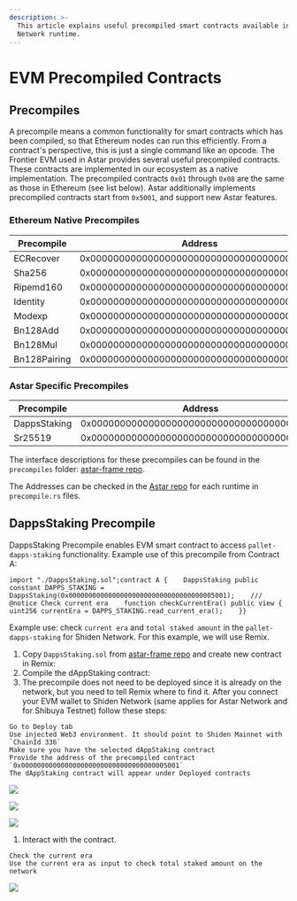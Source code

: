 ```yaml
---
description: >-
  This article explains useful precompiled smart contracts available in Plasm
  Network runtime.
---
```


# EVM Precompiled Contracts

## Precompiles

A precompile means a common functionality for smart contracts which has been compiled, so that Ethereum nodes can run this efficiently. From a contract's perspective, this is just a single command like an opcode. The Frontier EVM used in Astar provides several useful precompiled contracts. These contracts are implemented in our ecosystem as a native implementation. The precompiled contracts `0x01` through `0x08` are the same as those in Ethereum (see list below). Astar additionally implements precompiled contracts start from `0x5001`, and support new Astar features.

### Ethereum Native Precompiles[​](https://astarnetwork.github.io/astar-docs/docs/EVM/precompiles#ethereum-native-precompiles) <a href="#ethereum-native-precompiles" id="ethereum-native-precompiles"></a>

| Precompile   | Address                                    |
| ------------ | ------------------------------------------ |
| ECRecover    | 0x0000000000000000000000000000000000000001 |
| Sha256       | 0x0000000000000000000000000000000000000002 |
| Ripemd160    | 0x0000000000000000000000000000000000000003 |
| Identity     | 0x0000000000000000000000000000000000000004 |
| Modexp       | 0x0000000000000000000000000000000000000005 |
| Bn128Add     | 0x0000000000000000000000000000000000000006 |
| Bn128Mul     | 0x0000000000000000000000000000000000000007 |
| Bn128Pairing | 0x0000000000000000000000000000000000000008 |

### Astar Specific Precompiles[​](https://astarnetwork.github.io/astar-docs/docs/EVM/precompiles#astar-specific-precompiles) <a href="#astar-specific-precompiles" id="astar-specific-precompiles"></a>

| Precompile   | Address                                    |
| ------------ | ------------------------------------------ |
| DappsStaking | 0x0000000000000000000000000000000000005001 |
| Sr25519      | 0x0000000000000000000000000000000000005002 |

The interface descriptions for these precompiles can be found in the `precompiles` folder: [astar-frame repo](https://github.com/AstarNetwork/astar-frame/).

The Addresses can be checked in the [Astar repo](https://github.com/AstarNetwork/Astar/tree/master/runtime) for each runtime in `precompile.rs` files.

## DappsStaking Precompile[​](https://astarnetwork.github.io/astar-docs/docs/EVM/precompiles#dappsstaking-precompile) <a href="#dappsstaking-precompile" id="dappsstaking-precompile"></a>

DappsStaking Precompile enables EVM smart contract to access `pallet-dapps-staking` functionality. Example use of this precompile from Contract A:

```
import "./DappsStaking.sol";contract A {    DappsStaking public constant DAPPS_STAKING = DappsStaking(0x0000000000000000000000000000000000005001);    /// @notice Check current era    function checkCurrentEra() public view {        uint256 currentEra = DAPPS_STAKING.read_current_era();    }}
```

Example use: check `current era` and `total staked amount` in the `pallet-dapps-staking` for Shiden Network. For this example, we will use Remix.

1. Copy `DappsStaking.sol` from [astar-frame repo](https://github.com/AstarNetwork/astar-frame/) and create new contract in Remix:&#x20;
2. Compile the dAppStaking contract:&#x20;
3. The precompile does not need to be deployed since it is already on the network, but you need to tell Remix where to find it. After you connect your EVM wallet to Shiden Network (same applies for Astar Network and for Shibuya Testnet) follow these steps:

```
Go to Deploy tab
Use injected Web3 environment. It should point to Shiden Mainnet with `ChainId 336`
Make sure you have the selected dAppStaking contract
Provide the address of the precompiled contract `0x0000000000000000000000000000000000005001`
The dAppStaking contract will appear under Deployed contracts
```

![](https://i.imgur.com/6Wgg9rf.jpg)

![](https://i.imgur.com/mr0TcLq.png)

![](https://i.imgur.com/6RnQlkb.jpg)

1. Interact with the contract.

```
Check the current era 
Use the current era as input to check total staked amount on the network
```

![](https://user-images.githubusercontent.com/34627453/159696985-19f67e95-807e-4c20-b74c-c9f4944ada32.jpg)
